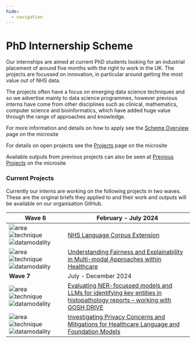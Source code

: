 ```yaml
---
hide:
  - navigation
---
```


# PhD Internership Scheme

Our internships are aimed at current PhD students looking for an industrial placement of around five months with the right to work in the UK. The projects are focussed on innovation, in particular around getting the most value out of NHS data.

The projects often have a focus on emerging data science techniques and so we advertise mainly to data science programmes, however previous interns have come from other disciplines such as clinical, mathematics, computer science and bioinformatics, which have added huge value through the range of approaches and knowledge.

For more information and details on how to apply see the [Scheme Overview](https://nhsx.github.io/nhsx-internship-projects/overview.html) page on the microsite

For details on open projects see the [Projects](https://nhsx.github.io/nhsx-internship-projects/projects.html) page on the microsite

Available outputs from previous projects can also be seen at [Previous Projects](https://nhsx.github.io/nhsx-internship-projects/completed.html) on the microsite

### Current Projects 
Currently our interns are working on the following projects in two waves.  These are the original briefs they applied to and their work and outputs will be available on our organisation GitHub.



|**Wave 6** | February - July 2024 |
|---|---|
|![area](https://img.shields.io/badge/NLP-yellow) &nbsp; ![technique](https://img.shields.io/badge/Curation-lightgrey) &nbsp; ![datamodality](https://img.shields.io/badge/MultiModal-blueviolet)|[NHS Language Corpus Extension](https://nhsx.github.io/nhsx-internship-projects/nhs-language-corpus/)|
|![area](https://img.shields.io/badge/Explainability-orange) &nbsp; ![technique](https://img.shields.io/badge/Fairness-lightgrey) &nbsp; ![datamodality](https://img.shields.io/badge/MultiModal-blueviolet) | [Understanding Fairness and Explainability in Multi-modal Approaches within Healthcare](https://nhsx.github.io/nhsx-internship-projects/advances-modalities-explainability/)|
|**Wave 7**|  July - December 2024 |
|![area](https://img.shields.io/badge/NLP-yellow) &nbsp; ![technique](https://img.shields.io/badge/NER-lightgrey) &nbsp; ![datamodality](https://img.shields.io/badge/Text-9cf) |[Evaluating NER-focussed models and LLMs for identifying key entities in histopathology reports – working with GOSH DRIVE](https://nhsx.github.io/nhsx-internship-projects/eval-ner-histopathology-goshdrive/)|
|![area](https://img.shields.io/badge/NLP-yellow) &nbsp; ![technique](https://img.shields.io/badge/Foundation-lightgrey) &nbsp; ![datamodality](https://img.shields.io/badge/MultiModal-blueviolet) | [Investigating Privacy Concerns and Mitigations for Healthcare Language and Foundation Models](https://nhsx.github.io/nhsx-internship-projects/language-foundation-privacy-concern-mitigation/)|
